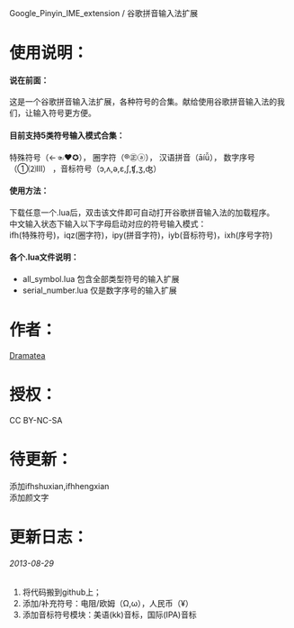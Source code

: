 Google\_Pinyin\_IME_extension / 谷歌拼音输入法扩展  



使用说明：
=================================================
#### 说在前面：  
这是一个谷歌拼音输入法扩展，各种符号的合集。献给使用谷歌拼音输入法的我们，让输入符号更方便。  

#### 目前支持5类符号输入模式合集：  
特殊符号（←☜❤✪）， 圈字符（®㊣ⓐ）， 汉语拼音（āíǚ）， 数字序号（①⑵Ⅲ） ，音标符号（ɔ,ʌ,ə,ɛ,ʃ,ʧ,ʒ,ʤ）  

#### 使用方法：  
下载任意一个.lua后，双击该文件即可自动打开谷歌拼音输入法的加载程序。  
中文输入状态下输入以下字母启动对应的符号输入模式：  
ifh(特殊符号)，iqz(圈字符)，ipy(拼音字符)，iyb(音标符号)，ixh(序号字符)  

#### 各个.lua文件说明：<br />
+	all_symbol.lua 包含全部类型符号的输入扩展
+	serial_number.lua 仅是数字序号的输入扩展


作者：
==========
[Dramatea](http://dramatea.com)  


授权：
==========
CC BY-NC-SA


待更新：
==========
添加ifhshuxian,ifhhengxian  
添加颜文字


更新日志：
=================================================
###### 2013-08-29
1. 将代码搬到github上；
2. 添加/补充符号：电阻/欧姆（Ω,ω），人民币（¥）
3. 添加音标符号模块：美语(kk)音标，国际(IPA)音标
	

